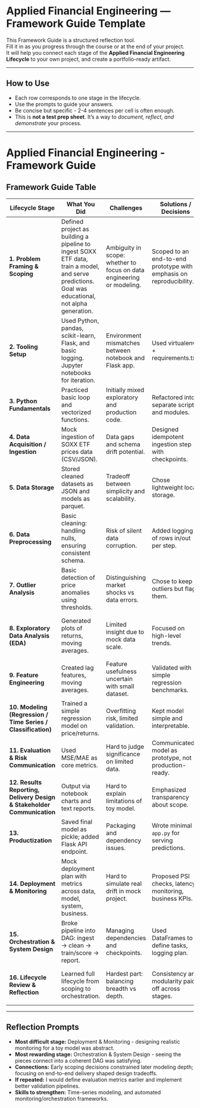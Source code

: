 # Applied Financial Engineering — Framework Guide Template

This Framework Guide is a structured reflection tool.  
Fill it in as you progress through the course or at the end of your project.  
It will help you connect each stage of the **Applied Financial Engineering Lifecycle** to your own project, and create a portfolio-ready artifact.

---

## How to Use
- Each row corresponds to one stage in the lifecycle.  
- Use the prompts to guide your answers.  
- Be concise but specific - 2-4 sentences per cell is often enough.  
- This is **not a test prep sheet**. It’s a way to *document, reflect, and demonstrate* your process.

---
# Applied Financial Engineering - Framework Guide

## Framework Guide Table

| Lifecycle Stage | What You Did | Challenges | Solutions / Decisions | Future Improvements |
|-----------------|--------------|------------|-----------------------|---------------------|
| **1. Problem Framing & Scoping** | Defined project as building a pipeline to ingest SOXX ETF data, train a model, and serve predictions. Goal was educational, not alpha generation. | Ambiguity in scope: whether to focus on data engineering or modeling. | Scoped to an end-to-end prototype with emphasis on reproducibility. | Next time, define success metrics (MAE, AUC) earlier and tie them to business utility. |
| **2. Tooling Setup** | Used Python, pandas, scikit-learn, Flask, and basic logging. Jupyter notebooks for iteration. | Environment mismatches between notebook and Flask app. | Used virtualenv + requirements.txt. | Containerize with Docker for consistent deployment. |
| **3. Python Fundamentals** | Practiced basic loop and vectorized functions. | Initially mixed exploratory and production code. | Refactored into separate scripts and modules. | Strengthen testing practices and add type hints. |
| **4. Data Acquisition / Ingestion** | Mock ingestion of SOXX ETF prices data (CSV/JSON). | Data gaps and schema drift potential. | Designed idempotent ingestion step with checkpoints. | Automate data freshness checks and schema validation. |
| **5. Data Storage** | Stored cleaned datasets as JSON and models as parquet. | Tradeoff between simplicity and scalability. | Chose lightweight local storage. | Explore databases or object storage for larger scale. |
| **6. Data Preprocessing** | Basic cleaning: handling nulls, ensuring consistent schema. | Risk of silent data corruption. | Added logging of rows in/out per step. | Add validation rules and profiling tools. |
| **7. Outlier Analysis** | Basic detection of price anomalies using thresholds. | Distinguishing market shocks vs data errors. | Chose to keep outliers but flag them. | Add rolling statistical tests or domain-based filters. |
| **8. Exploratory Data Analysis (EDA)** | Generated plots of returns, moving averages. | Limited insight due to mock data scale. | Focused on high-level trends. | Expand EDA with correlation heatmaps and factor analysis. |
| **9. Feature Engineering** | Created lag features, moving averages. | Feature usefulness uncertain with small dataset. | Validated with simple regression benchmarks. | Incorporate volatility and sector-level indicators. |
| **10. Modeling (Regression / Time Series / Classification)** | Trained a simple regression model on price/returns. | Overfitting risk, limited validation. | Kept model simple and interpretable. | Test time-series models (ARIMA, LSTM). |
| **11. Evaluation & Risk Communication** | Used MSE/MAE as core metrics. | Hard to judge significance on limited data. | Communicated model as prototype, not production-ready. | Add rolling backtests and confidence intervals. |
| **12. Results Reporting, Delivery Design & Stakeholder Communication** | Output via notebook charts and text reports. | Hard to explain limitations of toy model. | Emphasized transparency about scope. | Build dashboards (e.g., Streamlit). |
| **13. Productization** | Saved final model as pickle; added Flask API endpoint. | Packaging and dependency issues. | Wrote minimal `app.py` for serving predictions. | Add CI/CD pipeline and versioning. |
| **14. Deployment & Monitoring** | Mock deployment plan with metrics across data, model, system, business. | Hard to simulate real drift in mock project. | Proposed PSI checks, latency monitoring, business KPIs. | Implement actual alerting + dashboards. |
| **15. Orchestration & System Design** | Broke pipeline into DAG: ingest → clean → train/score → report. | Managing dependencies and checkpoints. | Used DataFrames to define tasks, logging plan. | Automate with Prefect/Airflow when scale requires. |
| **16. Lifecycle Review & Reflection** | Learned full lifecycle from scoping to orchestration. | Hardest part: balancing breadth vs depth. | Consistency and modularity paid off across stages. | Next time, spend more time on evaluation and monitoring. |

---

## Reflection Prompts

- **Most difficult stage:** Deployment & Monitoring - designing realistic monitoring for a toy model was abstract.  
- **Most rewarding stage:** Orchestration & System Design - seeing the pieces connect into a coherent DAG was satisfying.  
- **Connections:** Early scoping decisions constrained later modeling depth; focusing on end-to-end delivery shaped design tradeoffs.  
- **If repeated:** I would define evaluation metrics earlier and implement better validation pipelines.  
- **Skills to strengthen:** Time-series modeling, and automated monitoring/orchestration frameworks.  
